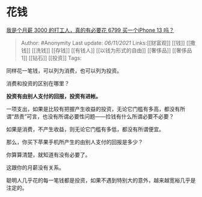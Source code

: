 # 花钱
[我是个月薪 3000 的打工人，真的有必要花 6799 买一个iPhone 13 吗？](https://www.zhihu.com/question/496101952/answer/2205106897)

> Author: #Anonymity
> Last update: *06/11/2021*
> Links:[[财富观]] [[钱]] [[撒钱]] [[洗钱]] [[存钱]] [[有钱人]] [[以钱为形式的自由]] [[奢侈品]] [[奢侈品1]] [[钻石]] [[投资]]
> Tags:

同样花一笔钱，可以列为消费，也可以列为投资。

消费和投资的区别在哪里？

**投资有由别人支付的回报，投资有进帐。**

一项支出，如果是比较有把握产生收益的投资，无论它门槛有多高，都没有所谓“昂贵”可言，也没有所谓必要性问题——捡钱有什么所谓必要不必要？

如果是消费，不产生收益，则无论它门槛有多低，都没有所谓便宜。

那么，你买下苹果手机所产生的由别人支付的回报是多少？

你算算清楚，就知道有没有必要了。

这跟你的月薪没有关系。

聪明人几乎花的每一笔钱都是投资，如果不遇到特别大的意外，越来越宽裕几乎是注定的。

